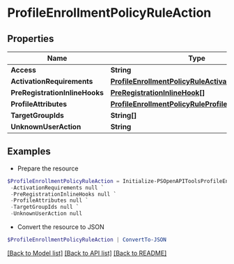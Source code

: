 # ProfileEnrollmentPolicyRuleAction
## Properties

Name | Type | Description | Notes
------------ | ------------- | ------------- | -------------
**Access** | **String** |  | [optional] 
**ActivationRequirements** | [**ProfileEnrollmentPolicyRuleActivationRequirement**](ProfileEnrollmentPolicyRuleActivationRequirement.md) |  | [optional] 
**PreRegistrationInlineHooks** | [**PreRegistrationInlineHook[]**](PreRegistrationInlineHook.md) |  | [optional] 
**ProfileAttributes** | [**ProfileEnrollmentPolicyRuleProfileAttribute[]**](ProfileEnrollmentPolicyRuleProfileAttribute.md) |  | [optional] 
**TargetGroupIds** | **String[]** |  | [optional] 
**UnknownUserAction** | **String** |  | [optional] 

## Examples

- Prepare the resource
```powershell
$ProfileEnrollmentPolicyRuleAction = Initialize-PSOpenAPIToolsProfileEnrollmentPolicyRuleAction  -Access null `
 -ActivationRequirements null `
 -PreRegistrationInlineHooks null `
 -ProfileAttributes null `
 -TargetGroupIds null `
 -UnknownUserAction null
```

- Convert the resource to JSON
```powershell
$ProfileEnrollmentPolicyRuleAction | ConvertTo-JSON
```

[[Back to Model list]](../README.md#documentation-for-models) [[Back to API list]](../README.md#documentation-for-api-endpoints) [[Back to README]](../README.md)

